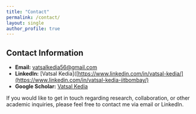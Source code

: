 ```yaml
---
title: "Contact"
permalink: /contact/
layout: single
author_profile: true
---
```


## Contact Information

- **Email:** vatsalkedia56@gmail.com  
- **LinkedIn:** [Vatsal Kedia]([https://www.linkedin.com/in/vatsal-kedia/](https://www.linkedin.com/in/vatsal-kedia-iitbombay/)  
- **Google Scholar:** [Vatsal Kedia](https://scholar.google.com/citations?user=1oUK_RMAAAAJ&hl=en&oi=ao)  

If you would like to get in touch regarding research, collaboration, or other academic inquiries, please feel free to contact me via email or LinkedIn.
